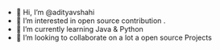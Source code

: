 - 👋 Hi, I’m @adityavshahi
- 👀 I’m interested in open source contribution .
- 🌱 I’m currently learning Java & Python
- 💞️ I’m looking to collaborate on a lot a open source Projects

<!---
adityavshahi/adityavshahi is a ✨ special ✨ repository because its `README.md` (this file) appears on your GitHub profile.
You can click the Preview link to take a look at your changes.
--->
